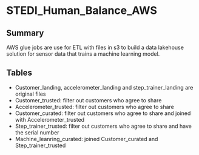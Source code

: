 # STEDI_Human_Balance_AWS
## Summary
AWS glue jobs are use for ETL with files in s3 to build a data lakehouse solution for sensor data that trains a machine learning model.
## Tables
- Customer_landing, accelerometer_landing and step_trainer_landing are original files
- Customer_trusted: filter out customers who agree to share
- Accelerometer_trusted: filter out customers who agree to share
- Customer_curated: filter out customers who agree to share and joined with Accelerometer_trusted 
- Step_trainer_trusted: filter out customers who agree to share and have the serial number
- Machine_leanring_curated: joined Customer_curated and Step_trainer_trusted
